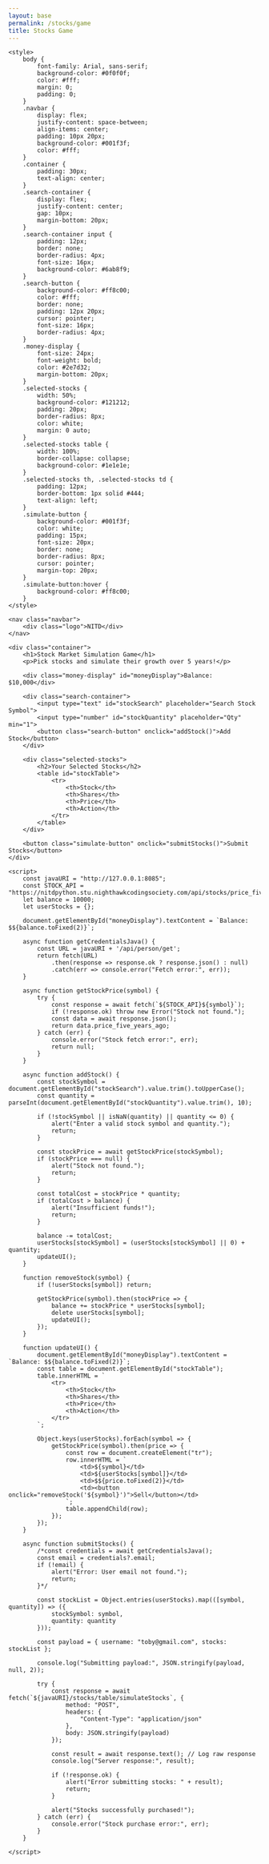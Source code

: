 ```yaml
---
layout: base
permalink: /stocks/game
title: Stocks Game
---
```


<html lang="en">
<head>
    <meta charset="UTF-8">
    <meta name="viewport" content="width=device-width, initial-scale=1.0">
    <title>Stocks Game - Simulate 5 Years</title>
    <script src="https://cdn.jsdelivr.net/npm/chart.js"></script>

    <style>
        body {
            font-family: Arial, sans-serif;
            background-color: #0f0f0f;
            color: #fff;
            margin: 0;
            padding: 0;
        }
        .navbar {
            display: flex;
            justify-content: space-between;
            align-items: center;
            padding: 10px 20px;
            background-color: #001f3f;
            color: #fff;
        }
        .container {
            padding: 30px;
            text-align: center;
        }
        .search-container {
            display: flex;
            justify-content: center;
            gap: 10px;
            margin-bottom: 20px;
        }
        .search-container input {
            padding: 12px;
            border: none;
            border-radius: 4px;
            font-size: 16px;
            background-color: #6ab8f9;
        }
        .search-button {
            background-color: #ff8c00;
            color: #fff;
            border: none;
            padding: 12px 20px;
            cursor: pointer;
            font-size: 16px;
            border-radius: 4px;
        }
        .money-display {
            font-size: 24px;
            font-weight: bold;
            color: #2e7d32;
            margin-bottom: 20px;
        }
        .selected-stocks {
            width: 50%;
            background-color: #121212;
            padding: 20px;
            border-radius: 8px;
            color: white;
            margin: 0 auto;
        }
        .selected-stocks table {
            width: 100%;
            border-collapse: collapse;
            background-color: #1e1e1e;
        }
        .selected-stocks th, .selected-stocks td {
            padding: 12px;
            border-bottom: 1px solid #444;
            text-align: left;
        }
        .simulate-button {
            background-color: #001f3f;
            color: white;
            padding: 15px;
            font-size: 20px;
            border: none;
            border-radius: 8px;
            cursor: pointer;
            margin-top: 20px;
        }
        .simulate-button:hover {
            background-color: #ff8c00;
        }
    </style>

</head>
<body>

    <nav class="navbar">
        <div class="logo">NITD</div>
    </nav>

    <div class="container">
        <h1>Stock Market Simulation Game</h1>
        <p>Pick stocks and simulate their growth over 5 years!</p>

        <div class="money-display" id="moneyDisplay">Balance: $10,000</div>

        <div class="search-container">
            <input type="text" id="stockSearch" placeholder="Search Stock Symbol">
            <input type="number" id="stockQuantity" placeholder="Qty" min="1">
            <button class="search-button" onclick="addStock()">Add Stock</button>
        </div>

        <div class="selected-stocks">
            <h2>Your Selected Stocks</h2>
            <table id="stockTable">
                <tr>
                    <th>Stock</th>
                    <th>Shares</th>
                    <th>Price</th>
                    <th>Action</th>
                </tr>
            </table>
        </div>

        <button class="simulate-button" onclick="submitStocks()">Submit Stocks</button>
    </div>

    <script>
        const javaURI = "http://127.0.0.1:8085";
        const STOCK_API = "https://nitdpython.stu.nighthawkcodingsociety.com/api/stocks/price_five_years_ago/";
        let balance = 10000;
        let userStocks = {};

        document.getElementById("moneyDisplay").textContent = `Balance: $${balance.toFixed(2)}`;

        async function getCredentialsJava() {
            const URL = javaURI + '/api/person/get';
            return fetch(URL)
                .then(response => response.ok ? response.json() : null)
                .catch(err => console.error("Fetch error:", err));
        }

        async function getStockPrice(symbol) {
            try {
                const response = await fetch(`${STOCK_API}${symbol}`);
                if (!response.ok) throw new Error("Stock not found.");
                const data = await response.json();
                return data.price_five_years_ago;
            } catch (err) {
                console.error("Stock fetch error:", err);
                return null;
            }
        }

        async function addStock() {
            const stockSymbol = document.getElementById("stockSearch").value.trim().toUpperCase();
            const quantity = parseInt(document.getElementById("stockQuantity").value.trim(), 10);

            if (!stockSymbol || isNaN(quantity) || quantity <= 0) {
                alert("Enter a valid stock symbol and quantity.");
                return;
            }

            const stockPrice = await getStockPrice(stockSymbol);
            if (stockPrice === null) {
                alert("Stock not found.");
                return;
            }

            const totalCost = stockPrice * quantity;
            if (totalCost > balance) {
                alert("Insufficient funds!");
                return;
            }

            balance -= totalCost;
            userStocks[stockSymbol] = (userStocks[stockSymbol] || 0) + quantity;
            updateUI();
        }

        function removeStock(symbol) {
            if (!userStocks[symbol]) return;

            getStockPrice(symbol).then(stockPrice => {
                balance += stockPrice * userStocks[symbol];
                delete userStocks[symbol];
                updateUI();
            });
        }

        function updateUI() {
            document.getElementById("moneyDisplay").textContent = `Balance: $${balance.toFixed(2)}`;
            const table = document.getElementById("stockTable");
            table.innerHTML = `
                <tr>
                    <th>Stock</th>
                    <th>Shares</th>
                    <th>Price</th>
                    <th>Action</th>
                </tr>
            `;

            Object.keys(userStocks).forEach(symbol => {
                getStockPrice(symbol).then(price => {
                    const row = document.createElement("tr");
                    row.innerHTML = `
                        <td>${symbol}</td>
                        <td>${userStocks[symbol]}</td>
                        <td>$${price.toFixed(2)}</td>
                        <td><button onclick="removeStock('${symbol}')">Sell</button></td>
                    `;
                    table.appendChild(row);
                });
            });
        }

        async function submitStocks() {
            /*const credentials = await getCredentialsJava();
            const email = credentials?.email;
            if (!email) {
                alert("Error: User email not found.");
                return;
            }*/
        
            const stockList = Object.entries(userStocks).map(([symbol, quantity]) => ({
                stockSymbol: symbol,
                quantity: quantity
            }));
        
            const payload = { username: "toby@gmail.com", stocks: stockList };
        
            console.log("Submitting payload:", JSON.stringify(payload, null, 2));
        
            try {
                const response = await fetch(`${javaURI}/stocks/table/simulateStocks`, {
                    method: "POST",
                    headers: {
                        "Content-Type": "application/json"
                    },
                    body: JSON.stringify(payload)
                });
        
                const result = await response.text(); // Log raw response
                console.log("Server response:", result);
        
                if (!response.ok) {
                    alert("Error submitting stocks: " + result);
                    return;
                }
        
                alert("Stocks successfully purchased!");
            } catch (err) {
                console.error("Stock purchase error:", err);
            }
        }
        
    </script>

</body>
</html>